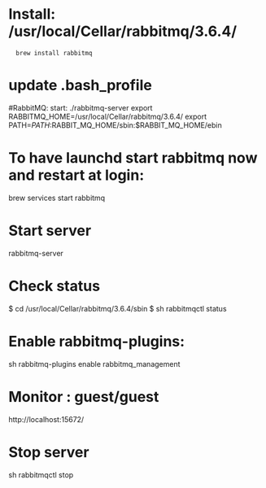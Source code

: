 # Install: /usr/local/Cellar/rabbitmq/3.6.4/
```
  brew install rabbitmq
```

# update .bash_profile
#RabbitMQ: start: ./rabbitmq-server
export RABBITMQ_HOME=/usr/local/Cellar/rabbitmq/3.6.4/
export PATH=$PATH:$RABBIT_MQ_HOME/sbin:$RABBIT_MQ_HOME/ebin

# To have launchd start rabbitmq now and restart at login:
brew services start rabbitmq

# Start server
rabbitmq-server

# Check status
$ cd /usr/local/Cellar/rabbitmq/3.6.4/sbin
$ sh rabbitmqctl status

# Enable rabbitmq-plugins:
sh rabbitmq-plugins enable rabbitmq_management

# Monitor : guest/guest
http://localhost:15672/

# Stop server
sh rabbitmqctl stop
